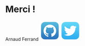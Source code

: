 #  Merci ! <!-- .element: style="color: #f7f2d4; margin-top: 20px" -->

Arnaud Ferrand<!-- .element: style="color: #000" -->
[![octocat](images/github.png)<!-- .element style="border: 0; box-shadow: none;" -->](https://github.com/tsamaya/)<!-- .element: target="_blank" -->[![octocat](images/twitter.png)<!-- .element style="border: 0; box-shadow: none;" -->](https://twitter.com/arferrand/)<!-- .element: target="_blank" -->
